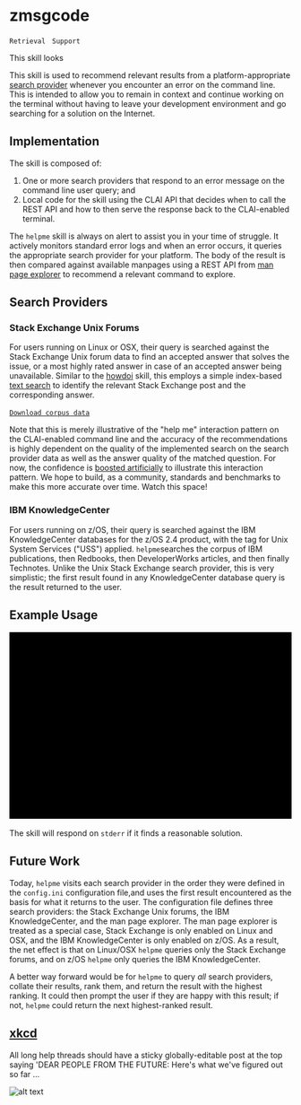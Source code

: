 # zmsgcode

`Retrieval` &nbsp; `Support`

This skill looks 

This skill is used to recommend relevant results from a platform-appropriate
[search provider](../../searchlib/) whenever you encounter an error on the
command line. This is intended to allow you to remain in context and continue
working on the terminal without having to leave your development environment and
go searching for a solution on the Internet.

## Implementation
The skill is composed of:
1. One or more search providers that respond to an error message on the command
line user query; and 
2. Local code for the skill using the CLAI API that decides when to call the
REST API and how to then serve the response back to the CLAI-enabled terminal.

The `helpme` skill is always on alert to assist you in your time of struggle. It
actively monitors standard error logs and when an error occurs, it queries
the appropriate search provider for your platform. The body of the result is
then compared against available manpages using a REST API from
[man page explorer](../manpage_agent/) to recommend a relevant command to
explore. 

## Search Providers
### Stack Exchange Unix Forums
For users running on Linux or OSX, their query is searched against the Stack
Exchange Unix forum data to find an accepted answer that solves the issue, or a
most highly rated answer in case of an accepted answer being unavailable.
Similar to the [howdoi](../howdoi/) skill, this employs a simple index-based
[text search](https://docs.mongodb.com/manual/text-search/) to identify the
relevant Stack Exchange post and the corresponding answer.

[`Download corpus data`](https://archive.org/download/stackexchange/unix.stackexchange.com.7z)

Note that this is merely illustrative of the "help me" interaction pattern on
the CLAI-enabled command line and the accuracy of the recommendations is highly
dependent on the quality of the implemented search on the search provider data
as well as the answer quality of the matched question. For now, the confidence
is [boosted artificially](Lx) to illustrate this interaction pattern. We hope to
build, as a community, standards and benchmarks to make this more accurate over
time. Watch this space!

### IBM KnowledgeCenter
For users running on z/OS, their query is searched against the IBM
KnowledgeCenter databases for the z/OS 2.4 product, with the tag for Unix
System Services ("USS") applied. `helpme`searches the corpus of IBM
publications, then Redbooks, then DeveloperWorks articles, and then finally
Technotes. Unlike the Unix Stack Exchange search provider, this is very
simplistic; the first result found in any KnowledgeCenter database query is the
result returned to the user.

## Example Usage

![zmsgcode](zmsgcode.gif?raw=1)

The skill will respond on `stderr` if it finds a reasonable solution.

## Future Work
Today, `helpme` visits each search provider in the order they were defined in
the `config.ini` configuration file,and uses the first result encountered
as the basis for what it returns to the user.  The configuration file defines
three search providers: the Stack Exchange Unix forums, the IBM KnowledgeCenter,
and the man page explorer.  The man page explorer is treated as a special case,
Stack Exchange is only enabled on Linux and OSX, and the IBM KnowledgeCenter is
only enabled on z/OS.  As a result, the net effect is that on Linux/OSX `helpme`
queries only the Stack Exchange forums, and on z/OS `helpme` only queries the
IBM KnowledgeCenter.

A better way forward would be for `helpme` to query _all_ search providers,
collate their results, rank them, and return the result with the highest
ranking. It could then prompt the user if they are happy with this result; if
not, `helpme` could return the next highest-ranked result.

## [xkcd](https://uni.xkcd.com/)
All long help threads should have a sticky globally-editable post at the top
saying 'DEAR PEOPLE FROM THE FUTURE: Here's what we've figured out so far ... 

![alt text](https://imgs.xkcd.com/comics/wisdom_of_the_ancients.png "All long help threads should have a sticky globally-editable post at the top saying 'DEAR PEOPLE FROM THE FUTURE: Here's what we've figured out so far ...")
